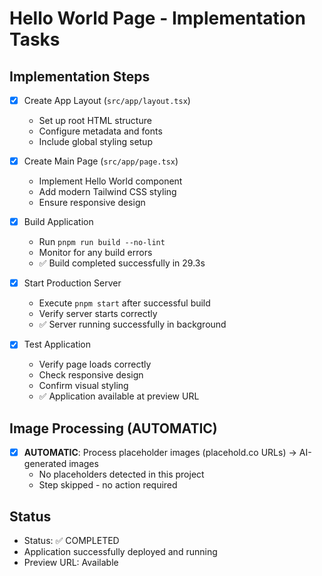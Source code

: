 # Hello World Page - Implementation Tasks

## Implementation Steps

- [x] Create App Layout (`src/app/layout.tsx`)
  - Set up root HTML structure
  - Configure metadata and fonts
  - Include global styling setup

- [x] Create Main Page (`src/app/page.tsx`)
  - Implement Hello World component
  - Add modern Tailwind CSS styling
  - Ensure responsive design

- [x] Build Application
  - Run `pnpm run build --no-lint`
  - Monitor for any build errors
  - ✅ Build completed successfully in 29.3s

- [x] Start Production Server
  - Execute `pnpm start` after successful build
  - Verify server starts correctly
  - ✅ Server running successfully in background

- [x] Test Application
  - Verify page loads correctly
  - Check responsive design
  - Confirm visual styling
  - ✅ Application available at preview URL

## Image Processing (AUTOMATIC)
- [x] **AUTOMATIC**: Process placeholder images (placehold.co URLs) → AI-generated images
  - No placeholders detected in this project
  - Step skipped - no action required

## Status
- Status: ✅ COMPLETED
- Application successfully deployed and running
- Preview URL: Available
